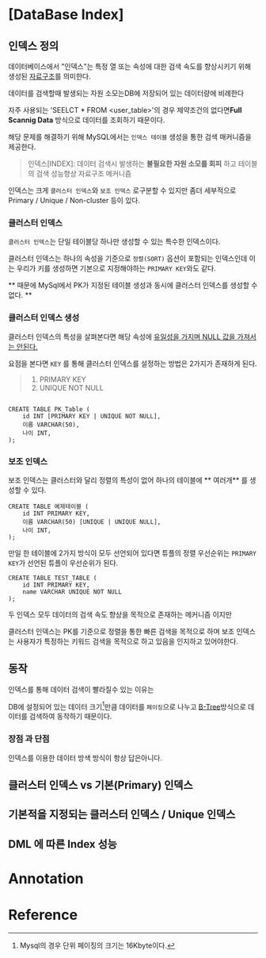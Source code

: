 # [DataBase Index]


## 인덱스 정의

데이터베이스에서 "인덱스"는 특정 열 또는 속성에 대한 검색 속도를 향상시키기 위해 생성된 [자료구조](/TIL/ETC/자료구조.md)를 의미한다. 

데이터를 검색할때 발생되는 자원 소모는DB에 저장되어 있는 데이터량에 비례한다
 
자주 사용되는 'SEELCT * FROM <user_table>'의 경우 
제약조건의 없다면**Full Scannig Data** 방식으로 데이터를 조회하기 때문이다.

해당 문제를 해결하기 위해 MySQL에서는 `인덱스 테이블` 생성을 통한 검색 매커니즘을 제공한다.
 
> 인덱스[INDEX]:
> 데이터 검색시 발생하는 **불필요한 자원 소모를 회피** 하고 테이블의 검색 성능향상 자료구조 메커니즘

인덱스는 크게 `클러스터 인덱스`와 `보조 인덱스` 로구분할 수 있지만
좀더 세부적으로 Primary / Unique / Non-cluster 등이 있다.

### 클러스터 인덱스
`클러스터 인덱스`는 단일 테이블당 하나만 생성할 수 있는 특수한 인덱스이다.

클러스터 인덱스는 하나의 속성을 기준으로 `정렬(SORT)` 옵션이 포함되는 인덱스인데 이는
우리가 키를 생성하면 기본으로 지정해야하는 `PRIMARY KEY`와도 같다.  

** 때문에 MySql에서 PK가 지정된 테이블 생성과 동시에 클러스터 인덱스를 생성할 수 없다. **

### 클러스터 인덱스 생성

클러스터 인덱스의 특성을 살펴본다면 해당 속성에 <u>유일성을 가지며 NULL 값을 가져서는 안된다.</u>

요점을 본다면 `KEY` 를 통해 클러스터 인덱스를 설정하는 방법은 2가지가 존재하게 된다.

> 1. PRIMARY KEY 
> 2. UNIQUE NOT NULL

```mysql

CREATE TABLE PK_Table (
    id INT [PRIMARY KEY | UNIQUE NOT NULL],
    이름 VARCHAR(50),
    나이 INT,
);

```

### 보조 인덱스
보조 인덱스는 클러스터와 달리 정렬의 특성이 없어 하나의 테이블에 ** 여러개** 를 생성할 수 있다.

```mysql
CREATE TABLE 예제테이블 (
    id INT PRIMARY KEY,
    이름 VARCHAR(50) [UNIQUE | UNIQUE NULL],
    나이 INT,
);

```

만일 한 테이블에 2가지 방식이 모두 선언되어 있다면 
튜플의 정렬 우선순위는 `PRIMARY KEY`가 선언된 튜플이 우선순위가 된다.

```mysql
CREATE TABLE TEST_TABLE (
    id INT PRIMARY KEY,
    name VARCHAR UNIQUE NOT NULL
);
```


두 인덱스 모두 데이터의 검색 속도 향상을 목적으로 존재하는 메커니즘 이지만

클러스터 인덱스는 PK를 기준으로 정렬을 통한 빠른 검색을 목적으로 하며 
보조 인덱스는 사용자가 특정하는 키워드 검색을 목적으로 하고 있음을 인지하고 있어야한다.

## 동작

인덱스를 통해 데이터 검색이 빨라질수 있는 이유는 

DB에 설정되어 있는 데이터 크기[^1]만큼 데이터를 `페이징`으로 나누고 [B-Tree](./B-Tree)방식으로 
데이터를 검색하여 동작하기 때문이다.


### 장점 과 단점
인덱스를 이용한 데이터 방색 방식이 항상 답은아니다.

## 클러스터 인덱스 vs 기본(Primary) 인덱스


## 기본적을 지정되는 클러스터 인덱스 / Unique 인덱스


## DML 에 따른 Index 성능


# Annotation

[^1]: Mysql의 경우 단위 페이징의 크기는 16Kbyte이다.

[^2]: Mysql환경에서 데이터 검색시 스캔 데이터가  전체 데이터의 15%이상일 경유 시스템은 작동으로 'Full Scanning' 방식으로 변경된다.

[^3]: 인덱스 성능은 Cordinality가 높은수록(원소의 중복 데이터가 적을 수록) 좋다.

[^4]:

# Reference

